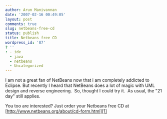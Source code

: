 ```yaml
---
author: Arun Manivannan
date: '2007-02-16 00:49:05'
layout: post
comments: true
slug: netbeans-free-cd
status: publish
title: Netbeans free CD
wordpress_id: '87'
? ''
: - ide
  - java
  - netbeans
  - Uncategorized
---
```


I am not a great fan of NetBeans now that i am completely addicted to Eclipse.
But recently I heard that NetBeans does a lot of magic with UML design and
reverse engineering.  So, thought I could try it.  As usual, the "21 day"
still applies.

You too are interested? Just order your Netbeans free CD at
[http://www.netbeans.org/about/cd-form.html][1]

   [1]: http://www.netbeans.org/about/cd-form.html

